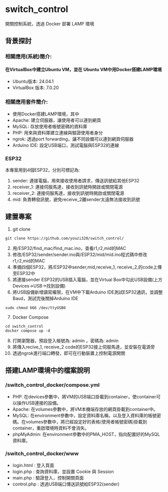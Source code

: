 # switch_control
 開關控制系統，透過 Docker 部署 LAMP 環境
## 背景探討
### 相關應用(系統)簡介:
#### 在VirtualBox中建立Ubuntu VM，並在 Ubuntu VM中用Docker搭建LAMP環境
 - Ubuntu版本: 24.04.1
 - VirtualBox 版本: 7.0.20
### 相關應用套件簡介:
- 使用Docker搭建LAMP環境，其中
- Apache: 建立伺服器，讓使用者可以連到網頁
- MySQL: 存放使用者帳號密碼的資料庫
- PHP: 用來與資料庫建立連線與驗證使用者身分
- ngrok: 透過port forwarding，讓不同設備可以連到網頁伺服器
- Arduino IDE: 設定USB端口，測試電腦與ESP32的連線

### ESP32
本專案用到4個ESP32，分別可標記為:
1. sender: 連接電腦，用來接收使用者請求，傳送訊號給其他ESP32
2. receiver_1: 連接伺服馬達，接收到訊號時開啟或關閉電源
3. receiver_2: 連接伺服馬達，接收到訊號時開啟或關閉電源
4. mid: 負責轉發訊號，避免receive_2離sender太遠無法接收到訊號
 
## 建置專案

1. git clone
```=
git clone https://github.com/youzi320/switch_control/
```
2. 用/ESP32/find_mac/find_mac.ino，查看r1,r2,mid的MAC
3. 修改/ESP32/sender/sender.ino與/ESP32/mid/mid.ino程式碼中修改r1,r2,mid的MAC
4. 準備四個ESP32，將/ESP32中sender,mid,receive_1, receive_2,的code上傳至ESP32中
5. 將連接sender ESP32的USB插入電腦，並在Virtual Box中勾此USB設備(上方Devices->USB->找到設備)
6. 將USB設備新增讀寫權限，在VM中下載Arduino IDE測試ESP32通訊，並調整Baud，測試完後關掉Arduino IDE
```=
sudo chmod 666 /dev/ttyUSB0
```
7. Docker Compose
```=
cd switch_control
docker compose up -d
```
8. 打開瀏覽器，預設登入帳號為: admin ，密碼為: admin
9. 將傳入recive_1, receive_2 code的ESP32接上伺服馬達，並安裝在電源旁
10. 透過ngrok進行端口轉發，即可在行動裝置上控制電源開關

## 搭建LAMP環境中的檔案說明
### /switch_control_docker/compose.yml
- PHP: 在devices參數中，將VM的USB端口掛載到container，使container可以操作USB連接的設備。
- Apache: 在volumes參數中，將VM本機端存放的網頁掛載到container中。
- MySQL: 在environment參數中，設定資料庫名稱，以及登入資料庫的帳號密碼。在volumes參數中，將已經設定好的表格(使用者帳號密碼)掛載到container，重啟環境時資料不會消失。
- phpMyAdmin: 在environment參數中的PMA_HOST，指向配置好的MySQL資料庫。
### /switch_control_docker/www
- login.html : 登入頁面
- login.php : 查詢資料庫，並設置 Cookie 與 Session
- main.php : 驗證登入，控制開關頁面
- control.php : 透過USB端口傳送訊號給ESP32(sender)
